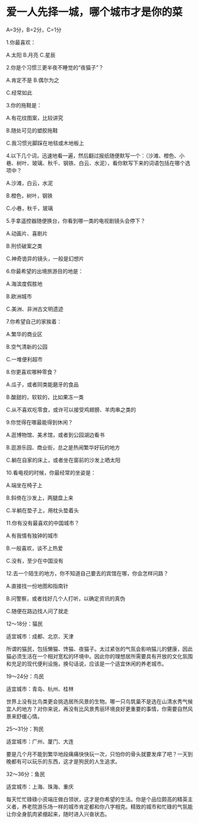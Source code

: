 # 爱一人先择一城，哪个城市才是你的菜

A=3分，B=2分，C=1分 

1.你最喜欢： 

A.太阳 B.月亮 C.星辰 

2.你是个习惯三更半夜不睡觉的“夜猫子”？ 

A.肯定不是 B.偶尔为之 

C.经常如此 

3.你的拖鞋是： 

A.有花纹图案，比较讲究 

B.随处可见的塑胶拖鞋 

C.我习惯光脚踩在地毯或木地板上 

4.以下几个词，迅速地看一遍，然后翻过报纸随便默写一个：（沙滩、橙色、小巷、树叶、玻璃、秋千、钢铁、白云、水泥），看你默写下来的词语包括在哪个选项中？ 

A.沙滩，白云，水泥 

B.橙色，树叶，钢铁 

C.小巷，秋千，玻璃 

5.手拿遥控器随便换台，你看到哪一类的电视剧镜头会停下？ 

A.动画片、喜剧片 

B.刑侦破案之类 

C.神奇诡异的镜头，一般是幻想片 

6.你最希望的出境旅游目的地是： 

A.海滨度假胜地 

B.欧洲城市 

C.美洲、非洲古文明遗迹 

7.你希望自己的家挨着： 

A.繁华的商业区 

B.空气清新的公园 

C.一堆便利超市 

8.你更喜欢哪种零食？ 

A.瓜子，或者同类能磨牙的食品 

B.酸甜的，软软的，比如果冻一类 

C.从不喜欢吃零食，或许可以接受鸡翅膀、羊肉串之类的 

9.你觉得在哪最能得到休闲？ 

A.逛博物馆、美术馆，或者到公园湖边看书 

B.逛游乐园、商业街，总之是热闹繁华好玩的地方 

C.躺在自家的床上，或者坐在窗前的沙发上晒太阳 

10.看电视的时候，你最经常的坐姿是： 

A.端坐在椅子上 

B.斜倚在沙发上，两腿盘上来 

C.半躺在垫子上，用枕头垫着头 

11.你有没有最喜欢的中国城市？ 

A.有我情有独钟的城市 

B.一般喜欢，谈不上热爱 

C.没有，至少在中国没有 

12.去一个陌生的地方，你不知道自己要去的宾馆在哪，你会怎样问路？ 

A.直接找一份地图和指南针 

B.问警察，或者找好几个人打听，以确定资讯的真伪 

C.随便在路边找人问了就走 

12～18分：猫民 

适宜城市：成都、北京、天津 

所谓的猫民，包括懒猫、馋猫、夜猫子。太过紧张的气氛会影响猫儿的健康，因此猫必须生活在一个相对宽松的环境中。因此你的理想居所需要具有开放的文化氛围和充足的现代便利设施，换句话说，应该是一个适宜休闲的养老城市。 

19～24分：鸟民 

适宜城市：青岛、杭州、桂林 

世界上没有比鸟类更会挑选居所风景的生物。哪一只鸟筑巢不是选在山清水秀气候宜人的地方？对你来说，再没有比风景秀丽环境良好更重要的事情，你需要自然风景来舒缓心情。 

25～31分：狗民 

适宜城市：广州、厦门、大连 

要是几个月不能到繁华地段痛痛快快玩一次，只怕你的骨头就要发痒了吧？一天到晚都有可以玩乐的东西，这才是狗民的人生追求。 

32～36分：鱼民 

适宜城市：上海、珠海、重庆 

每天忙忙碌碌小资端庄做白领状，这才是你希望的生活。你是个品位颇高的精英主义者，养老院游乐场一样的城市肯定都和你八字相克。精致的城市和忙碌的气氛能让你全身肌肉紧绷起来，随时进入兴奋状态。